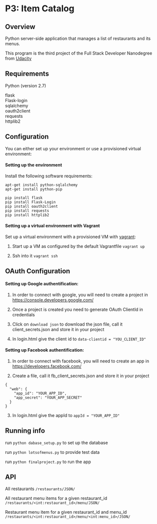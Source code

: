 # P3: Item Catalog

## Overview

Python server-side application that manages a list of restaurants and its menus.

This program is the third project of the Full Stack Developer Nanodegree from [Udacity](https://www.udacity.com/)

## Requirements

Python (version 2.7)

flask  
Flask-login  
sqlalchemy  
oauth2client  
requests  
httplib2


## Configuration

You can either set up your environment or use a provisioned virtual environment:

#### Setting up the environment

Install the following software requirements:

```
apt-get install python-sqlalchemy
apt-get install python-pip

pip install flask
pip install Flask-Login
pip install oauth2client
pip install requests
pip install httplib2
```

#### Setting up a virtual environment with Vagrant

Set up a virtual environment with a provisioned VM with [vagrant](https://www.vagrantup.com/):

1. Start up a VM as configured by the default Vagrantfile
``` vagrant up ```

2. Ssh into it
``` vagrant ssh ```


## OAuth Configuration

#### Setting up Google authentification:

1. In order to connect with google, you will need to create a project in https://console.developers.google.com/

2. Once a project is created you need to generate OAuth ClientId in credentials

3. Click on ` download json ` to download the json file, call it client_secrets.json and store it in your project

4. In login.html give the client id to
``` data-clientid = "YOU_CLIENT_ID" ```


#### Setting up Facebook authentification:

1. In order to connect with facebook, you will need to create an app in https://developers.facebook.com/

2. Create a file, call it fb_client_secrets.json and store it in your project
```
{
  "web": {
    "app_id": "YOUR_APP_ID",
    "app_secret": "YOUR_APP_SECRET"
  }
}
```

3. In login.html give the appId to ` appId = "YOUR_APP_ID" `


## Running info

run ` python dabase_setup.py ` to set up the database

run ` python lotsofmenus.py ` to provide test data 

run ` python finalproject.py ` to run the app


## API

All restaurants ` /restaurants/JSON/ `

All restaurant menu items for a given restaurant_id ` /restaurants/<int:restaurant_id>/menu/JSON/ `

Restaurant menu item for a given restaurant_id and menu_id ` /restaurants/<int:restaurant_id>/menu/<int:menu_id>/JSON/ `
